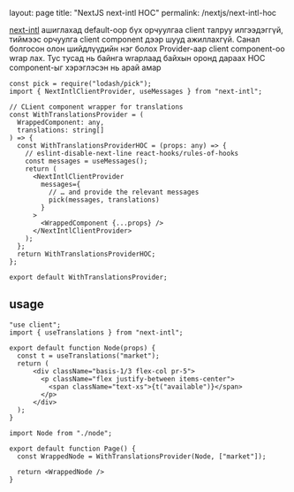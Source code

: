 layout: page
title: "NextJS next-intl HOC"
permalink: /nextjs/next-intl-hoc

[next-intl](https://next-intl-docs.vercel.app/docs/getting-started) ашиглахад default-оор бүх орчуулгаа
client талруу илгээдэггүй, тиймээс орчуулга client component дээр шууд ажиллахгүй. Санал болгосон олон 
шийдлүүдийн нэг болох Provider-аар client component-оо wrap лах. Тус тусад нь байнга wrapлаад байхын оронд
дараах HOC component-ыг хэрэглэсэн нь арай амар

```tsx
const pick = require("lodash/pick");
import { NextIntlClientProvider, useMessages } from "next-intl";

// CLient component wrapper for translations
const WithTranslationsProvider = (
  WrappedComponent: any,
  translations: string[]
) => {
  const WithTranslationsProviderHOC = (props: any) => {
    // eslint-disable-next-line react-hooks/rules-of-hooks
    const messages = useMessages();
    return (
      <NextIntlClientProvider
        messages={
          // … and provide the relevant messages
          pick(messages, translations)
        }
      >
        <WrappedComponent {...props} />
      </NextIntlClientProvider>
    );
  };
  return WithTranslationsProviderHOC;
};

export default WithTranslationsProvider;
```

## usage
```tsx
"use client";
import { useTranslations } from "next-intl";

export default function Node(props) {
  const t = useTranslations("market");
  return (
      <div className="basis-1/3 flex-col pr-5">
        <p className="flex justify-between items-center">
          <span className="text-xs">{t("available")}</span>
        </p>
      </div>
  );
}
```

```tsx
import Node from "./node";

export default function Page() {
  const WrappedNode = WithTranslationsProvider(Node, ["market"]);

  return <WrappedNode />
}
```
